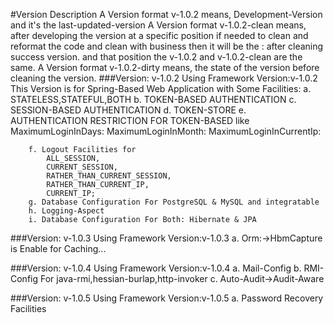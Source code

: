 #Version Description
    A Version format v-1.0.2 means, Development-Version and it's the last-updated-version
    A Version format v-1.0.2-clean means, after developing the version at a specific position if needed to clean and reformat the code and clean with business then it will be the : after cleaning success version. and that position the v-1.0.2 and v-1.0.2-clean are the same.
    A Version format v-1.0.2-dirty means, the state of the version before cleaning the version.
###Version: v-1.0.2 Using Framework Version:v-1.0.2
    This Version is for Spring-Based Web Application with Some Facilities:
        a. STATELESS,STATEFUL,BOTH
        b. TOKEN-BASED AUTHENTICATION
        c. SESSION-BASED AUTHENTICATION
        d. TOKEN-STORE
        e. AUTHENTICATION RESTRICTION FOR TOKEN-BASED
            like 
            MaximumLoginInDays:
            MaximumLoginInMonth:
            MaximumLoginInCurrentIp:
            
        f. Logout Facilities for 
            ALL_SESSION,
            CURRENT_SESSION,
            RATHER_THAN_CURRENT_SESSION,
            RATHER_THAN_CURRENT_IP,
            CURRENT_IP;
        g. Database Configuration For PostgreSQL & MySQL and integratable
        h. Logging-Aspect
        i. Database Configuration For Both: Hibernate & JPA  
        
###Version: v-1.0.3 Using Framework Version:v-1.0.3
    a. Orm:->HbmCapture is Enable for Caching...
    
###Version: v-1.0.4 Using Framework Version:v-1.0.4
    a. Mail-Config
    b. RMI-Config For java-rmi,hessian-burlap,http-invoker
    c. Auto-Audit->Audit-Aware
    
###Version: v-1.0.5 Using Framework Version:v-1.0.5
    a. Password Recovery Facilities
